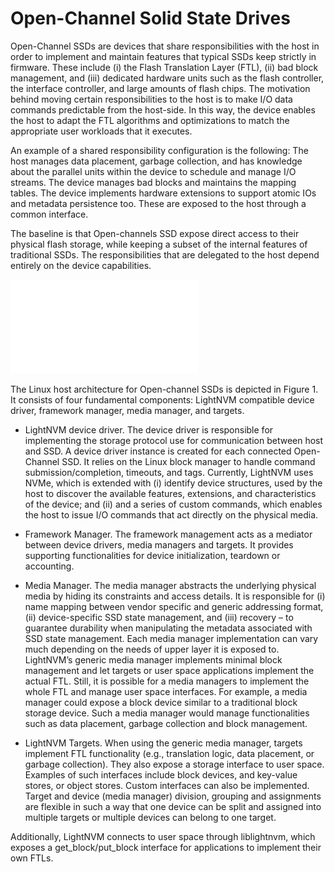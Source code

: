 # Open-Channel Solid State Drives
Open-Channel SSDs are devices that share responsibilities with the host in order
to implement and maintain features that typical SSDs keep strictly in firmware.
These include (i) the Flash Translation Layer (FTL), (ii) bad block management,
and (iii) dedicated hardware units such as the flash controller, the interface
controller, and large amounts of flash chips. The motivation behind moving
certain responsibilities to the host is to make I/O data commands predictable
from the host-side. In this way, the device enables the host to adapt the FTL
algorithms and optimizations to match the appropriate user workloads that it
executes.

An example of a shared responsibility configuration is the following: The host
manages data placement, garbage collection, and has knowledge about the parallel
units within the device to schedule and manage I/O streams. The device manages
bad blocks and maintains the mapping tables. The device implements hardware
extensions to support atomic IOs and metadata persistence too. These are exposed
to the host through a common interface. 

The baseline is that Open-channels SSD expose direct access to their physical
flash storage, while keeping a subset of the internal features of traditional
SSDs. The responsibilities that are delegated to the host depend entirely on the
device capabilities.

![Figure 1](img/LightNVMArch.pdf)


The Linux host architecture for Open-channel SSDs is depicted in Figure 1.
It consists of four fundamental components: LightNVM compatible device driver,
framework manager, media manager, and targets.

- LightNVM device driver. The device driver is responsible for implementing the
  storage protocol use for communication between host and SSD. A device driver
  instance is created for each connected Open-Channel SSD. It relies on the
  Linux block manager to handle command submission/completion, timeouts, and
  tags. Currently, LightNVM uses NVMe, which is extended with (i) identify
  device structures, used by the host to discover the available features,
  extensions, and characteristics of the device; and (ii) and a series of
  custom commands, which enables the host to issue I/O commands that act
  directly on the physical media.

- Framework Manager. The framework management acts as a mediator between device
  drivers, media managers and targets. It provides supporting functionalities
  for device initialization, teardown or accounting.

- Media Manager. The media manager abstracts the underlying physical media by
  hiding its constraints and access details. It is responsible for (i) name
  mapping between vendor specific and generic addressing format, (ii)
  device-specific SSD state management, and (iii) recovery – to guarantee
  durability when manipulating the metadata associated with SSD state
  management. Each media manager implementation can vary much depending on the
  needs of upper layer it is exposed to. LightNVM’s generic media manager
  implements minimal block management and let targets or user space applications
  implement the actual FTL. Still, it is possible for a media managers to
  implement the whole FTL and manage user space interfaces. For example, a media
  manager could expose a block device similar to a traditional block storage
  device. Such a media manager would manage functionalities such as data
  placement, garbage collection and block management.

- LightNVM Targets. When using the generic media manager, targets implement FTL
  functionality (e.g., translation logic, data placement, or garbage
  collection). They also expose a storage interface to user space. Examples of
  such interfaces include block devices, and key-value stores, or object stores.
  Custom interfaces can also be implemented. Target and device (media manager)
  division, grouping and assignments are flexible in such a way that one device
  can be split and assigned into multiple targets or multiple devices can belong
  to one target.

Additionally, LightNVM connects to user space through liblightnvm, which exposes
a get_block/put_block interface for applications to implement their own FTLs.

